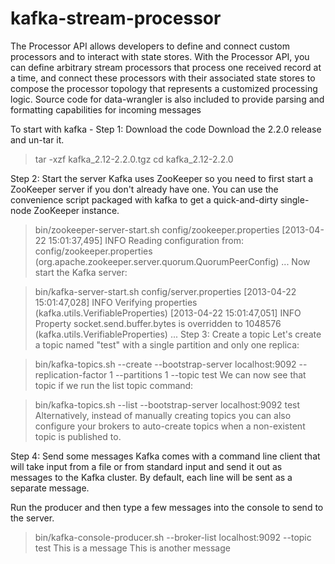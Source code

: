 # kafka-stream-processor
The Processor API allows developers to define and connect custom processors and to interact with state stores. With the Processor API, you can define arbitrary stream processors that process one received record at a time, and connect these processors with their associated state stores to compose the processor topology that represents a customized processing logic.
Source code for data-wrangler is also included to provide parsing and formatting capabilities for incoming messages

To start with kafka  - 
Step 1: Download the code
Download the 2.2.0 release and un-tar it.
> tar -xzf kafka_2.12-2.2.0.tgz
> cd kafka_2.12-2.2.0

Step 2: Start the server
Kafka uses ZooKeeper so you need to first start a ZooKeeper server if you don't already have one. You can use the convenience script packaged with kafka to get a quick-and-dirty single-node ZooKeeper instance.

> bin/zookeeper-server-start.sh config/zookeeper.properties
[2013-04-22 15:01:37,495] INFO Reading configuration from: config/zookeeper.properties (org.apache.zookeeper.server.quorum.QuorumPeerConfig)
...
Now start the Kafka server:

> bin/kafka-server-start.sh config/server.properties
[2013-04-22 15:01:47,028] INFO Verifying properties (kafka.utils.VerifiableProperties)
[2013-04-22 15:01:47,051] INFO Property socket.send.buffer.bytes is overridden to 1048576 (kafka.utils.VerifiableProperties)
...
Step 3: Create a topic
Let's create a topic named "test" with a single partition and only one replica:

> bin/kafka-topics.sh --create --bootstrap-server localhost:9092 --replication-factor 1 --partitions 1 --topic test
We can now see that topic if we run the list topic command:


> bin/kafka-topics.sh --list --bootstrap-server localhost:9092
test
Alternatively, instead of manually creating topics you can also configure your brokers to auto-create topics when a non-existent topic is published to.

Step 4: Send some messages
Kafka comes with a command line client that will take input from a file or from standard input and send it out as messages to the Kafka cluster. By default, each line will be sent as a separate message.

Run the producer and then type a few messages into the console to send to the server.

> bin/kafka-console-producer.sh --broker-list localhost:9092 --topic test
This is a message
This is another message
